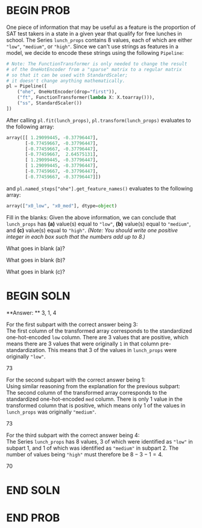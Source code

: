 # BEGIN PROB
One piece of information that may be useful as a feature is the proportion of SAT test takers in a state in a given year that qualify for free lunches in school. The Series `lunch_props` contains 8 values, each of which are either `"low"`, `"medium"`, or `"high"`. Since we can't use strings as features in a model, we decide to encode these strings using the following `Pipeline`:

```py
# Note: The FunctionTransformer is only needed to change the result
# of the OneHotEncoder from a "sparse" matrix to a regular matrix
# so that it can be used with StandardScaler;
# it doesn't change anything mathematically.
pl = Pipeline([
    ("ohe", OneHotEncoder(drop="first")),
    ("ft", FunctionTransformer(lambda X: X.toarray())),
    ("ss", StandardScaler())
])
```

After calling `pl.fit(lunch_props)`, `pl.transform(lunch_props)` evaluates to the following array:

```py
array([[ 1.29099445, -0.37796447],
       [-0.77459667, -0.37796447],
       [-0.77459667, -0.37796447],
       [-0.77459667,  2.64575131],
       [ 1.29099445, -0.37796447],
       [ 1.29099445, -0.37796447],
       [-0.77459667, -0.37796447],
       [-0.77459667, -0.37796447]])
```

and `pl.named_steps["ohe"].get_feature_names()` evaluates to the following array:

```py
array(["x0_low", "x0_med"], dtype=object)
```

Fill in the blanks: Given the above information, we can conclude that `lunch_props` has __(a)__ value(s) equal to `"low"`, __(b)__ value(s) equal to `"medium"`, and __(c)__ value(s) equal to `"high"`. *(Note: You should write one positive integer in each box such that the numbers add up to 8.)*


What goes in blank (a)?

What goes in blank (b)?

What goes in blank (c)?

# BEGIN SOLN
**Answer: ** 3, 1, 4

For the first subpart with the correct answer being 3: \
The first column of the transformed array corresponds to the standardized one-hot-encoded `low` column. There are 3 values that are positive, which means there are 3 values that were originally `1` in that column pre-standardization. This means that 3 of the values in `lunch_props` were originally `"low"`.

<average>73</average>

For the second subpart with the correct answer being 1: \
Using similar reasoning from the explanation for the previous subpart: \
The second column of the transformed array corresponds to the standardized one-hot-encoded `med` column. There is only 1 value in the transformed column that is positive, which means only 1 of the values in `lunch_props` was originally `"medium"`.

<average>73</average>

For the third subpart with the correct answer being 4: \
The Series `lunch_props` has 8 values, 3 of which were identified as `"low"` in subpart 1, and 1 of which was identified as `"medium"` in subpart 2. The number of values being `"high"` must therefore be $8 - 3 - 1 = 4$.

<average>70</average>

# END SOLN

# END PROB